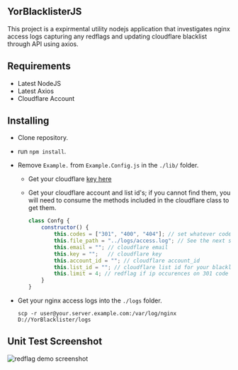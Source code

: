 ## YorBlacklisterJS

This project is a expirmental utility nodejs application that investigates nginx access logs capturing any redflags and updating cloudflare blacklist through API using axios. 

## Requirements

- Latest NodeJS 
- Latest Axios
- Cloudflare Account

## Installing

- Clone repository.

- run `npm install`.

- Remove `Example.` from `Example.Config.js` in the `./lib/` folder.

    - Get your cloudflare [key here](https://support.cloudflare.com/hc/en-us/articles/200167836-Managing-API-Tokens-and-Keys#12345682)

    - Get your cloudflare account and list id's; if you cannot find them, you will need to consume the methods included in the cloudflare class to get them.

        ```js
        class Confg {
            constructor() {
                this.codes = ["301", "400", "404"]; // set whatever codes you want to watch for being excessively hit
                this.file_path = "../logs/access.log"; // See the next step 
                this.email = ""; // cloudflare email
                this.key = "";   // cloudflare key
                this.account_id = ""; // cloudflare account_id
                this.list_id = ""; // cloudflare list id for your blacklist
                this.limit = 4; // redflag if ip occurences on 301 code over limit
            }
        }
        ```

- Get your nginx access logs into the `./logs` folder.

    ```
    scp -r user@your.server.example.com:/var/log/nginx D://YorBlacklister/logs

    ```

## Unit Test Screenshot 

![redflag demo screenshot](https://i.gyazo.com/cc532bc8b391e02d613350f31e0a93f9.png)

